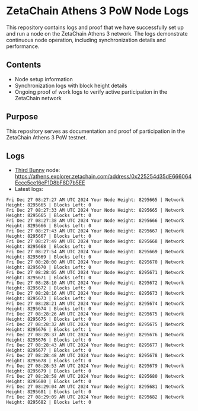 # ZetaChain Athens 3 PoW Node Logs
This repository contains logs and proof that we have successfully set up and run a node on the ZetaChain Athens 3 network. The logs demonstrate continuous node operation, including synchronization details and performance.

## Contents
- Node setup information
- Synchronization logs with block height details
- Ongoing proof of work logs to verify active participation in the ZetaChain network

## Purpose
This repository serves as documentation and proof of participation in the ZetaChain Athens 3 PoW testnet.

## Logs

- [Third Bunny](https://thirdbunny.xyz/) node: https://athens.explorer.zetachain.com/address/0x225254d35dE666064Eccc5ce16eF1D8bF8D7b5EE
- Latest logs:
```
Fri Dec 27 08:27:27 AM UTC 2024 Your Node Height: 8295665 | Network Height: 8295665 | Blocks Left: 0
Fri Dec 27 08:27:33 AM UTC 2024 Your Node Height: 8295665 | Network Height: 8295665 | Blocks Left: 0
Fri Dec 27 08:27:38 AM UTC 2024 Your Node Height: 8295666 | Network Height: 8295666 | Blocks Left: 0
Fri Dec 27 08:27:43 AM UTC 2024 Your Node Height: 8295667 | Network Height: 8295667 | Blocks Left: 0
Fri Dec 27 08:27:49 AM UTC 2024 Your Node Height: 8295668 | Network Height: 8295668 | Blocks Left: 0
Fri Dec 27 08:27:54 AM UTC 2024 Your Node Height: 8295669 | Network Height: 8295669 | Blocks Left: 0
Fri Dec 27 08:28:00 AM UTC 2024 Your Node Height: 8295670 | Network Height: 8295670 | Blocks Left: 0
Fri Dec 27 08:28:05 AM UTC 2024 Your Node Height: 8295671 | Network Height: 8295671 | Blocks Left: 0
Fri Dec 27 08:28:10 AM UTC 2024 Your Node Height: 8295672 | Network Height: 8295672 | Blocks Left: 0
Fri Dec 27 08:28:16 AM UTC 2024 Your Node Height: 8295673 | Network Height: 8295673 | Blocks Left: 0
Fri Dec 27 08:28:21 AM UTC 2024 Your Node Height: 8295674 | Network Height: 8295674 | Blocks Left: 0
Fri Dec 27 08:28:26 AM UTC 2024 Your Node Height: 8295675 | Network Height: 8295675 | Blocks Left: 0
Fri Dec 27 08:28:32 AM UTC 2024 Your Node Height: 8295675 | Network Height: 8295676 | Blocks Left: 1
Fri Dec 27 08:28:37 AM UTC 2024 Your Node Height: 8295676 | Network Height: 8295676 | Blocks Left: 0
Fri Dec 27 08:28:43 AM UTC 2024 Your Node Height: 8295677 | Network Height: 8295677 | Blocks Left: 0
Fri Dec 27 08:28:48 AM UTC 2024 Your Node Height: 8295678 | Network Height: 8295678 | Blocks Left: 0
Fri Dec 27 08:28:53 AM UTC 2024 Your Node Height: 8295679 | Network Height: 8295679 | Blocks Left: 0
Fri Dec 27 08:28:58 AM UTC 2024 Your Node Height: 8295680 | Network Height: 8295680 | Blocks Left: 0
Fri Dec 27 08:29:04 AM UTC 2024 Your Node Height: 8295681 | Network Height: 8295681 | Blocks Left: 0
Fri Dec 27 08:29:09 AM UTC 2024 Your Node Height: 8295682 | Network Height: 8295682 | Blocks Left: 0
```
